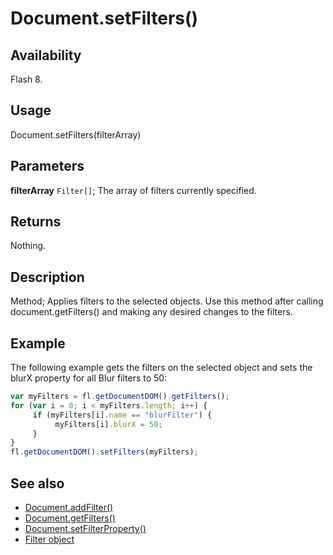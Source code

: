 # Document.setFilters()

## Availability

Flash 8.

## Usage

Document.setFilters(filterArray)

## Parameters

**filterArray** `Filter[]`; The array of filters currently specified.

## Returns

Nothing.

## Description

Method; Applies filters to the selected objects. Use this method after calling document.getFilters() and making any desired changes to the filters.

## Example

The following example gets the filters on the selected object and sets the blurX property for all Blur filters to 50:

```javascript
var myFilters = fl.getDocumentDOM().getFilters();
for (var i = 0; i < myFilters.length; i++) {
     if (myFilters[i].name == "blurFilter") {
          myFilters[i].blurX = 50;
     }
}
fl.getDocumentDOM().setFilters(myFilters);
```

## See also

- [Document.addFilter()](../Document_object/Document3.md)
- [Document.getFilters()](../Document_object/Document79.md)
- [Document.setFilterProperty()](../Document_object/Document520.md)
- [Filter object](../Filter_object/Filter_summary.md)
